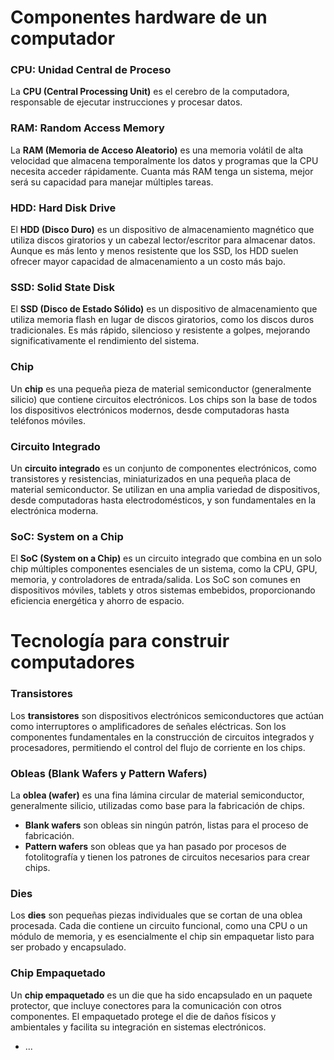 # Componentes hardware de un computador

### CPU: Unidad Central de Proceso
La **CPU (Central Processing Unit)** es el cerebro de la computadora, responsable de ejecutar instrucciones y procesar datos. 

### RAM: Random Access Memory
La **RAM (Memoria de Acceso Aleatorio)** es una memoria volátil de alta velocidad que almacena temporalmente los datos y programas que la CPU necesita acceder rápidamente. Cuanta más RAM tenga un sistema, mejor será su capacidad para manejar múltiples tareas.

### HDD: Hard Disk Drive
El **HDD (Disco Duro)** es un dispositivo de almacenamiento magnético que utiliza discos giratorios y un cabezal lector/escritor para almacenar datos. Aunque es más lento y menos resistente que los SSD, los HDD suelen ofrecer mayor capacidad de almacenamiento a un costo más bajo.

### SSD: Solid State Disk
El **SSD (Disco de Estado Sólido)** es un dispositivo de almacenamiento que utiliza memoria flash en lugar de discos giratorios, como los discos duros tradicionales. Es más rápido, silencioso y resistente a golpes, mejorando significativamente el rendimiento del sistema.

### Chip
Un **chip** es una pequeña pieza de material semiconductor (generalmente silicio) que contiene circuitos electrónicos. Los chips son la base de todos los dispositivos electrónicos modernos, desde computadoras hasta teléfonos móviles.

### Circuito Integrado
Un **circuito integrado** es un conjunto de componentes electrónicos, como transistores y resistencias, miniaturizados en una pequeña placa de material semiconductor. Se utilizan en una amplia variedad de dispositivos, desde computadoras hasta electrodomésticos, y son fundamentales en la electrónica moderna.

### SoC: System on a Chip
El **SoC (System on a Chip)** es un circuito integrado que combina en un solo chip múltiples componentes esenciales de un sistema, como la CPU, GPU, memoria, y controladores de entrada/salida. Los SoC son comunes en dispositivos móviles, tablets y otros sistemas embebidos, proporcionando eficiencia energética y ahorro de espacio.

# Tecnología para construir computadores

### Transistores
Los **transistores** son dispositivos electrónicos semiconductores que actúan como interruptores o amplificadores de señales eléctricas. Son los componentes fundamentales en la construcción de circuitos integrados y procesadores, permitiendo el control del flujo de corriente en los chips.

### Obleas (Blank Wafers y Pattern Wafers)
La **oblea (wafer)** es una fina lámina circular de material semiconductor, generalmente silicio, utilizadas como base para la fabricación de chips. 
- **Blank wafers** son obleas sin ningún patrón, listas para el proceso de fabricación.
- **Pattern wafers** son obleas que ya han pasado por procesos de fotolitografía y tienen los patrones de circuitos necesarios para crear chips.

### Dies
Los **dies** son pequeñas piezas individuales que se cortan de una oblea procesada. Cada die contiene un circuito funcional, como una CPU o un módulo de memoria, y es esencialmente el chip sin empaquetar listo para ser probado y encapsulado.

### Chip Empaquetado
Un **chip empaquetado** es un die que ha sido encapsulado en un paquete protector, que incluye conectores para la comunicación con otros componentes. El empaquetado protege el die de daños físicos y ambientales y facilita su integración en sistemas electrónicos.

* ...